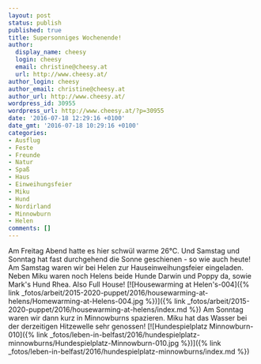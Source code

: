 ```yaml
---
layout: post
status: publish
published: true
title: Supersonniges Wochenende!
author:
  display_name: cheesy
  login: cheesy
  email: christine@cheesy.at
  url: http://www.cheesy.at/
author_login: cheesy
author_email: christine@cheesy.at
author_url: http://www.cheesy.at/
wordpress_id: 30955
wordpress_url: http://www.cheesy.at/?p=30955
date: '2016-07-18 12:29:16 +0100'
date_gmt: '2016-07-18 10:29:16 +0100'
categories:
- Ausflug
- Feste
- Freunde
- Natur
- Spaß
- Haus
- Einweihungsfeier
- Miku
- Hund
- Nordirland
- Minnowburn
- Helen
comments: []
---
```

Am Freitag Abend hatte es hier schwül warme 26°C. Und Samstag und Sonntag hat fast durchgehend die Sonne geschienen - so wie auch heute!
Am Samstag waren wir bei Helen zur Hauseinweihungsfeier eingeladen. Neben Miku waren noch Helens beide Hunde Darwin und Poppy da, sowie Mark's Hund Rhea. Also Full House!
[![Housewarming at Helen's-004]({% link _fotos/arbeit/2015-2020-puppet/2016/housewarming-at-helens/Homewarming-at-Helens-004.jpg %})]({% link _fotos/arbeit/2015-2020-puppet/2016/housewarming-at-helens/index.md %})
Am Sonntag waren wir dann kurz in Minnowburns spazieren. Miku hat das Wasser bei der derzeitigen Hitzewelle sehr genossen!
[![Hundespielplatz Minnowburn-010]({% link _fotos/leben-in-belfast/2016/hundespielplatz-minnowburns/Hundespielplatz-Minnowburn-010.jpg %})]({% link _fotos/leben-in-belfast/2016/hundespielplatz-minnowburns/index.md %})
